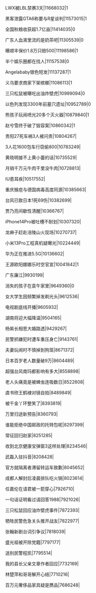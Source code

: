 LWX被LBL禁赛3天|11668032|1

黑客泄露GTA6称要与R星谈判|11573015|1

全国秋粮收获超1.7亿亩|11414035|0

广东人血液里流的是奶茶吧|11305539|0

曝顺丰保价1.8万只赔500|11198586|1

半个娱乐圈都在找人|11157538|0

Angelababy银色短发|11137287|1

义乌要求商家下架槟榔|11086113|1

三只松鼠被曝吃出油炸壁虎|10999094|0

以色列发现3300年前墓穴遗址|10952789|0

熊孩子玩闹喷光20多个灭火器|10879840|1

赵兮雪终于破了毁容案|10860342|1

贵阳27死车祸3人被问责|10804267|

3人花1600包车行窃偷800|10783249|

黄晓明接不上黄小蕾的话|10735529|

月销千万元牛肉干里没牛肉|10728813|

IU患耳疾|10517552|

重庆猴痘与德国病毒高度同源|10385663|

台风已致日本1死69伤|10382699|

贾乃亮间歇性清醒|10366767|

iPhone14Pro被吐槽不耐划|10307320|

龙麻子赶赴涪陵山火现场|10270737|

小米13Pro工程真机疑曝光|10224449|

华为正在推进5.5G|10136602|

王源欧阳娜娜乐时空官宣|10041842|1

广东廉江|9930199|

消失的孩子在袁午家里|9649360|0

女大学生因频繁掉发剃光头|9612536|

电视剧底线开播|9605932|

湖南将迎大幅降温|9504165|

杨紫长相思大婚路透|9429267|

民警抓嫌犯时遭车重压身亡|9143761|

夫妻玩闹时不慎掉到狗笼|8671372|

日本百岁老人数量破9万|8604489|

超强台风南玛都影响有多大|8558898|

老人头痛竟是被蜱虫连吸数日|8522608|

虞书欣王鹤棣对镜自拍|8489849|

被千金丫环整笑了|8393819|

万里归途新预告|8360793|

谁能拒绝中国邮政的托特包呢|8297399|

常征回归赵家|8251285|

收到北京健康宝弹窗3这样处理|8234546|

武磊入驻抖音|8208428|

官方就隔离者滞留转运车致歉|8045652|

成都人解封后凌晨排队吃火锅|8023614|

任嘉伦在请君被一箭穿心|7926710|

一句话证明看过请回答1988|7921026|

三只松鼠回应油炸壁虎事件|7872393|

牺牲民警危急关头推开战友|7822977|

张翰新剧台词引争议|7818039|

盛光祖被开除党籍|7797177|

送别民警程凯|7795514|

我的县长父亲文章作者回应|7732169|

林楚萍和哥哥解开心结|7710216|

百万元奢侈品家具疑是赝品|7686248|


